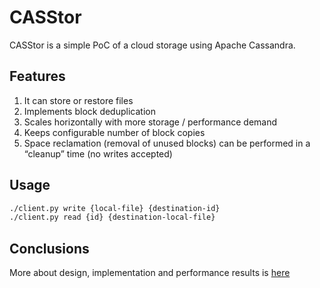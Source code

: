 # CASStor

CASStor is a simple PoC of a cloud storage using Apache Cassandra.

## Features

1. It can store or restore files
2. Implements block deduplication
3. Scales horizontally with more storage / performance demand
4. Keeps configurable number of block copies
5. Space reclamation (removal of unused blocks) can be performed in a “cleanup” time (no writes accepted)

## Usage

```bash
./client.py write {local-file} {destination-id}
./client.py read {id} {destination-local-file}
```
## Conclusions

More about design, implementation and performance results is [here](BLOG.md)
